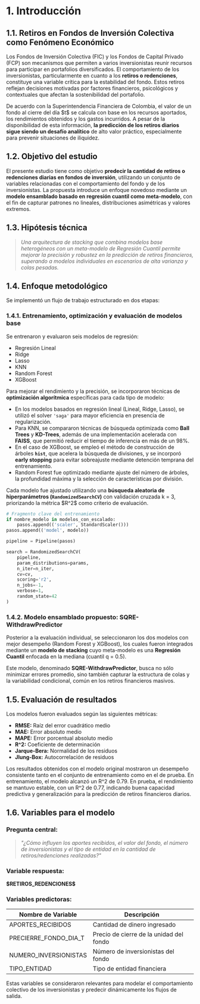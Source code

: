 

# **1. Introducción**

## 1.1. Retiros en Fondos de Inversión Colectiva como Fenómeno Económico

Los Fondos de Inversión Colectiva (FIC) y los Fondos de Capital Privado (FCP) son mecanismos que permiten a varios inversionistas reunir recursos para participar en portafolios diversificados. El comportamiento de los inversionistas, particularmente en cuanto a los **retiros o redenciones**, constituye una variable crítica para la estabilidad del fondo. Estos retiros reflejan decisiones motivadas por factores financieros, psicológicos y contextuales que afectan la sostenibilidad del portafolio.

De acuerdo con la Superintendencia Financiera de Colombia, el valor de un fondo al cierre del día \$t\$ se calcula con base en los recursos aportados, los rendimientos obtenidos y los gastos incurridos. A pesar de la disponibilidad de esta información, **la predicción de los retiros diarios sigue siendo un desafío analítico** de alto valor práctico, especialmente para prevenir situaciones de iliquidez.

## 1.2. Objetivo del estudio

El presente estudio tiene como objetivo **predecir la cantidad de retiros o redenciones diarias en fondos de inversión**, utilizando un conjunto de variables relacionadas con el comportamiento del fondo y de los inversionistas. La propuesta introduce un enfoque novedoso mediante un **modelo ensamblado basado en regresión cuantil como meta-modelo**, con el fin de capturar patrones no lineales, distribuciones asimétricas y valores extremos.

## 1.3. Hipótesis técnica

> *Una arquitectura de stacking que combina modelos base heterogéneos con un meta-modelo de Regresión Cuantil permite mejorar la precisión y robustez en la predicción de retiros financieros, superando a modelos individuales en escenarios de alta varianza y colas pesadas.*

## 1.4. Enfoque metodológico

Se implementó un flujo de trabajo estructurado en dos etapas:

### 1.4.1. Entrenamiento, optimización y evaluación de modelos base

Se entrenaron y evaluaron seis modelos de regresión:

* Regresión Lineal
* Ridge
* Lasso
* KNN
* Random Forest
* XGBoost

Para mejorar el rendimiento y la precisión, se incorporaron técnicas de **optimización algorítmica** específicas para cada tipo de modelo:

* En los modelos basados en regresión lineal (Lineal, Ridge, Lasso), se utilizó el solver `'saga'` para mayor eficiencia en presencia de regularización.
* Para KNN, se compararon técnicas de búsqueda optimizada como **Ball Trees** y **KD-Trees**, además de una implementación acelerada con **FAISS**, que permitió reducir el tiempo de inferencia en más de un 98%.
* En el caso de XGBoost, se empleó el método de construcción de árboles **`hist`**, que acelera la búsqueda de divisiones, y se incorporó **early stopping** para evitar sobreajuste mediante detención temprana del entrenamiento.
* Random Forest fue optimizado mediante ajuste del número de árboles, la profundidad máxima y la selección de características por división.

Cada modelo fue ajustado utilizando una **búsqueda aleatoria de hiperparámetros (`RandomizedSearchCV`)** con validación cruzada k = 3, priorizando la métrica \$R^2\$ como criterio de evaluación.

```python
# Fragmento clave del entrenamiento
if nombre_modelo in modelos_con_escalado:
    pasos.append(('scaler', StandardScaler()))
pasos.append(('model', modelo))

pipeline = Pipeline(pasos)

search = RandomizedSearchCV(
    pipeline,
    param_distributions=params,
    n_iter=n_iter,
    cv=cv,
    scoring='r2',
    n_jobs=-1,
    verbose=1,
    random_state=42
)
```

### 1.4.2. Modelo ensamblado propuesto: **SQRE-WithdrawPredictor**

Posterior a la evaluación individual, se seleccionaron los dos modelos con mejor desempeño (Random Forest y XGBoost), los cuales fueron integrados mediante un **modelo de stacking** cuyo meta-modelo es una **Regresión Cuantil** enfocada en la mediana (cuantil q = 0.5).

Este modelo, denominado **SQRE-WithdrawPredictor**, busca no sólo minimizar errores promedio, sino también capturar la estructura de colas y la variabilidad condicional, común en los retiros financieros masivos.

## 1.5. Evaluación de resultados

Los modelos fueron evaluados según las siguientes métricas:

* **RMSE:** Raíz del error cuadrático medio
* **MAE:** Error absoluto medio
* **MAPE:** Error porcentual absoluto medio
* **R^2:** Coeficiente de determinación
* **Jarque-Bera:** Normalidad de los residuos
* **Jlung-Box:** Autocorrelación de residuos



Los resultados obtenidos con el modelo original mostraron un desempeño consistente tanto en el conjunto de entrenamiento como en el de prueba. En entrenamiento, el modelo alcanzó un R^2 de 0.79. En prueba, el rendimiento se mantuvo estable, con un R^2 de 0.77, indicando buena capacidad predictiva y generalización para la predicción de retiros financieros diarios.



## 1.6. Variables para el modelo

### Pregunta central:

> *"¿Cómo influyen los aportes recibidos, el valor del fondo, el número de inversionistas y el tipo de entidad en la cantidad de retiros/redenciones realizadas?"*

### Variable respuesta:

**\$RETIROS\_REDENCIONES\$**

### Variables predictoras:

| Nombre de Variable       | Descripción                             |
| ------------------------ | --------------------------------------- |
| APORTES\_RECIBIDOS       | Cantidad de dinero ingresado            |
| PRECIERRE\_FONDO\_DIA\_T | Precio de cierre de la unidad del fondo |
| NUMERO\_INVERSIONISTAS   | Número de inversionistas del fondo      |
| TIPO\_ENTIDAD            | Tipo de entidad financiera              |

Estas variables se consideraron relevantes para modelar el comportamiento colectivo de los inversionistas y predecir dinámicamente los flujos de salida.


